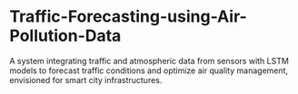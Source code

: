# Traffic-Forecasting-using-Air-Pollution-Data
A system integrating traffic and atmospheric data from sensors with LSTM models to forecast traffic conditions and optimize air quality management, envisioned for smart city infrastructures.
